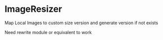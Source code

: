 # ImageResizer
Map Local Images to custom size version and generate version if not exists

Need rewrite module or equivalent to work